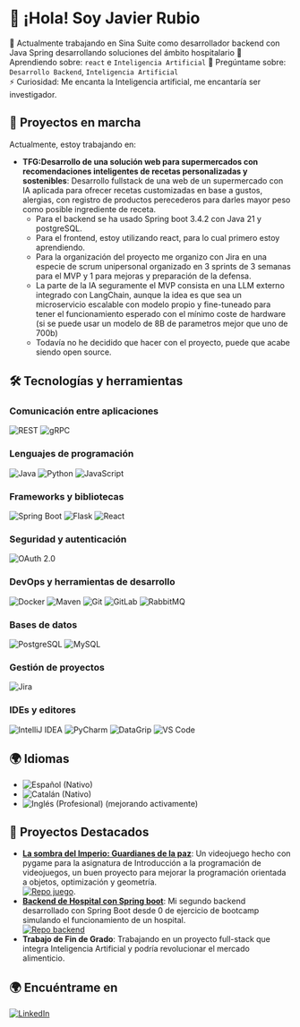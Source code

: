 # 👋 ¡Hola! Soy Javier Rubio

🔭 Actualmente trabajando en Sina Suite como desarrollador backend con Java Spring  desarrollando soluciones del ámbito hospitalario
🌱 Aprendiendo sobre: `react` e `Inteligencia Artificial`
💬 Pregúntame sobre: `Desarrollo Backend`, `Inteligencia Artificial`  
⚡ Curiosidad: Me encanta la Inteligencia artificial, me encantaría ser investigador.  

## 🌱 Proyectos en marcha

Actualmente, estoy trabajando en:

- **TFG:Desarrollo de una solución web para supermercados con recomendaciones inteligentes de recetas personalizadas y sostenibles**: Desarrollo fullstack de una web de un supermercado con IA aplicada para ofrecer recetas customizadas en base a gustos, alergias, con registro de productos perecederos para darles mayor peso como posible ingrediente de receta.
  - Para el backend se ha usado Spring boot 3.4.2 con Java 21 y postgreSQL.
  - Para el frontend, estoy utilizando react, para lo cual primero estoy aprendiendo.
  - Para la organización del proyecto me organizo con Jira en una especie de scrum unipersonal organizado en 3 sprints de 3 semanas para el MVP y 1 para mejoras y preparación de la defensa.
  - La parte de la IA seguramente el MVP consista en una LLM externo integrado con LangChain, aunque la idea es que sea un microservicio escalable con modelo propio y fine-tuneado para tener el funcionamiento esperado con el mínimo coste de hardware (si se puede usar un modelo de 8B de parametros mejor que uno de 700b)
  - Todavía no he decidido que hacer con el proyecto, puede que acabe siendo open source.

## 🛠️ Tecnologías y herramientas

### Comunicación entre aplicaciones
![REST](https://img.shields.io/badge/REST-000000?style=for-the-badge&logo=rest&logoColor=white)
![gRPC](https://img.shields.io/badge/gRPC-4285F4?style=for-the-badge&logo=grpc&logoColor=white)

### Lenguajes de programación
![Java](https://img.shields.io/badge/Java-ED8B00?style=for-the-badge&logo=java&logoColor=white)
![Python](https://img.shields.io/badge/Python-3776AB?style=for-the-badge&logo=python&logoColor=white)
![JavaScript](https://img.shields.io/badge/JavaScript-F7DF1E?style=for-the-badge&logo=javascript&logoColor=black)

### Frameworks y bibliotecas
![Spring Boot](https://img.shields.io/badge/Spring%20Boot-6DB33F?style=for-the-badge&logo=spring-boot&logoColor=white)
![Flask](https://img.shields.io/badge/Flask-000000?style=for-the-badge&logo=flask&logoColor=white)
![React](https://img.shields.io/badge/React-61DAFB?style=for-the-badge&logo=react&logoColor=black)

### Seguridad y autenticación
![OAuth 2.0](https://img.shields.io/badge/OAuth_2.0-3D85C6?style=for-the-badge&logo=oauth&logoColor=white)

### DevOps y herramientas de desarrollo
![Docker](https://img.shields.io/badge/Docker-2496ED?style=for-the-badge&logo=docker&logoColor=white)
![Maven](https://img.shields.io/badge/Apache%20Maven-C71A36?style=for-the-badge&logo=apache-maven&logoColor=white)
![Git](https://img.shields.io/badge/Git-F05032?style=for-the-badge&logo=git&logoColor=white)
![GitLab](https://img.shields.io/badge/GitLab-FC6D26?style=for-the-badge&logo=gitlab&logoColor=white)
![RabbitMQ](https://img.shields.io/badge/RabbitMQ-FF6600?style=for-the-badge&logo=rabbitmq&logoColor=white)

### Bases de datos
![PostgreSQL](https://img.shields.io/badge/PostgreSQL-336791?style=for-the-badge&logo=postgresql&logoColor=white)
![MySQL](https://img.shields.io/badge/MySQL-4479A1?style=for-the-badge&logo=mysql&logoColor=white)

### Gestión de proyectos
![Jira](https://img.shields.io/badge/Jira-0052CC?style=for-the-badge&logo=jira&logoColor=white)

### IDEs y editores
![IntelliJ IDEA](https://img.shields.io/badge/IntelliJ%20IDEA-000000?style=for-the-badge&logo=intellij-idea&logoColor=white)
![PyCharm](https://img.shields.io/badge/PyCharm-000000?style=for-the-badge&logo=pycharm&logoColor=white)
![DataGrip](https://img.shields.io/badge/DataGrip-000000?style=for-the-badge&logo=datagrip&logoColor=white)
![VS Code](https://img.shields.io/badge/Visual%20Studio%20Code-007ACC?style=for-the-badge&logo=visual-studio-code&logoColor=white)

## 🌍 Idiomas

- ![**Español** (Nativo)](https://img.shields.io/badge/Español-Nativo-red?style=for-the-badge&logo=es&logoColor=white)
- ![**Catalán** (Nativo)](https://img.shields.io/badge/Catalán-Nativo-red?style=for-the-badge&logo=cat&logoColor=white)
- ![**Inglés** (Profesional)](https://img.shields.io/badge/Inglés-Profesional-yellow?style=for-the-badge&logo=gb&logoColor=white) (mejorando activamente)

## 🚀 Proyectos Destacados
- [**La sombra del Imperio: Guardianes de la paz**](https://github.com/javirub/La-sombra-del-Imperio-Guardianes-de-la-paz): Un videojuego hecho con pygame para la asignatura de Introducción a la programación de videojuegos, un buen proyecto para mejorar la programación orientada a objetos, optimización y geometría.  
[![Repo juego](https://github-readme-stats.vercel.app/api/pin/?username=javirub&repo=La-sombra-del-Imperio-Guardianes-de-la-paz&show_icons=true&theme=dark)](https://github.com/javirub/La-sombra-del-Imperio-Guardianes-de-la-paz).
- [**Backend de Hospital con Spring boot**](https://github.com/javirub/Spring-3-Hospital-Backend): Mi segundo backend desarrollado con Spring Boot desde 0 de ejercicio de bootcamp simulando el funcionamiento de un hospital.  
[![Repo backend](https://github-readme-stats.vercel.app/api/pin/?username=javirub&repo=Spring-3-Hospital-Backend&show_icons=true&theme=dark)](https://github.com/javirub/Spring-3-Hospital-Backend)
- **Trabajo de Fin de Grado**: Trabajando en un proyecto full-stack que integra Inteligencia Artificial y podría revolucionar el mercado alimenticio.

## 🌍 Encuéntrame en
[![LinkedIn](https://img.shields.io/badge/LinkedIn-blue?style=for-the-badge&logo=linkedin&logoColor=white)](https://www.linkedin.com/in/javirub/)
